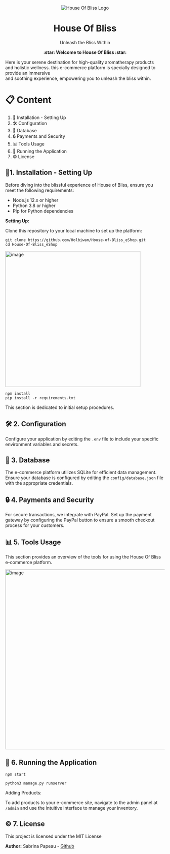 <p align="center">
  <img src="https://zupimages.net/up/24/06/1e99.png" alt="House Of Bliss Logo"/>
  <h1 align="center">House Of Bliss</h1>
  <p align="center">Unleash the Bliss Within</p>
  <p align="center">
    <b>:star: Welcome to House Of Bliss :star:</b>
  </p>
</p>

Here is your serene destination for high-quality aromatherapy products  
and holistic wellness. this e-commerce platform is specially designed to provide an immersive  
and soothing experience, empowering you to unleash the bliss within.

# 📋 Content

1. 🔨 Installation - Setting Up
2. 🛠️ Configuration
3. 💽 Database
4. 🔒 Payments and Security
5. 📊 Tools Usage
6. 🏃 Running the Application
7. ©️ License
   
## 🔨1. Installation - Setting Up

Before diving into the blissful experience of House of Bliss, ensure you meet the following requirements:

- Node.js 12.x or higher  
- Python 3.8 or higher  
- Pip for Python dependencies  

**Setting Up:**  

Clone this repository to your local machine to set up the platform:

```
git clone https://github.com/Holbiwan/House-of-Bliss_eShop.git
cd House-Of-Bliss_eShop
```

<img width="427" alt="image" src="https://github.com/Holbiwan/House-of-Bliss_eShop/assets/135612979/823e1e6c-456b-45cc-bf95-133bfa8e16fd">


```
npm install
pip install -r requirements.txt
```

This section is dedicated to initial setup procedures.

## 🛠️ 2. Configuration

Configure your application by editing the `.env` file to include your specific environment variables and secrets.

## 💽 3. Database

The e-commerce platform utilizes SQLite for efficient data management. Ensure your database is configured by editing the `config/database.json` file with the appropriate credentials.

## 🔒 4. Payments and Security

For secure transactions, we integrate with PayPal. Set up the payment gateway by configuring the PayPal button to ensure a smooth checkout process for your customers.

## 📊 5. Tools Usage

This section provides an overview of the tools for using the House Of Bliss e-commerce platform.

<img width="566" alt="image" src="https://github.com/Holbiwan/House-of-Bliss_eShop/assets/135612979/a3ae9363-1a52-4b24-9f85-2fd869286d47">


## 🏃 6. Running the Application

```Start the development server with:
npm start
```

```For the Django backend:
python3 manage.py runserver
```

Adding Products:

To add products to your e-commerce site, navigate to the admin panel at `/admin` and use the intuitive interface to manage your inventory.

## ©️ 7. License

This project is licensed under the MIT License

**Author:** Sabrina Papeau - [Github](https://github.com/Holbiwan)

